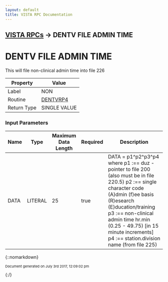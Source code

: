 ```yaml
---
layout: default
title: VISTA RPC Documentation
---
```


## [VISTA RPCs](TableOfContents) &#8594; DENTV FILE ADMIN TIME
# DENTV FILE ADMIN TIME

This will file non-clinical admin time into file 226

Property | Value
--- | ---
Label | NON
Routine | [DENTVRP4](http://code.osehra.org/dox/Routine_DENTVRP4_source.html)
Return Type | SINGLE VALUE


### Input Parameters

Name | Type | Maximum Data Length | Required | Description
--- | --- | --- | --- | ---
DATA | LITERAL | 25 | true | DATA &#x3D; p1^p2^p3^p4 where  p1 :&#x3D;&#x3D; duz - pointer to file 200 (also must be in file 220.5)  p2 :&#x3D;&#x3D; single character code (A)dmin  (f)ee basis  (R)esearch         (E)ducation/training  p3 :&#x3D;&#x3D; non-clinical admin time hr.min (0.25 - 49.75)         [in 15 minute increments]  p4 :&#x3D;&#x3D; station.division name (from file 225)



{::nomarkdown} <br/><p style="font-size: 11px">Document generated on July 3rd 2017, 12:09:02 pm</p>{:/}